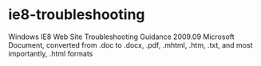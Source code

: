 ie8-troubleshooting
===================

Windows IE8 Web Site Troubleshooting Guidance 2009.09 Microsoft Document, converted from .doc to .docx, .pdf, .mhtml, .htm, .txt, and most importantly, .html formats
